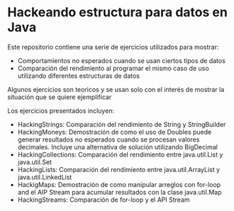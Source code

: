 # Hackeando estructura para datos en Java


Este repositorio contiene una serie de ejercicios utilizados para mostrar:

- Comportamientos no esperados cuando se usan ciertos tipos de datos
- Comparación del rendimiento al programar el mismo caso de uso utilizando diferentes estructuras 
de datos

Algunos ejercicios son teoricos y se usan solo con el interés de mostrar la situación que se quiere ejemplificar

Los ejercicios presentados incluyen:

- HackingStrings: Comparación del rendimiento de String y StringBuilder
- HackingMoneys: Demostración de como el uso de Doubles puede generar resultados no esperados cuando se procesan valores decimales.
 Incluye una alternativa de solución utilizando BigDecimal
- HackingCollections:  Comparación del rendimiento entre java.util.List y java.util.Set
- HackingLists: Comparación del rendimiento entre java.util.ArrayList y java.util.LinkedList
- HackigMaps: Demostración de como manipular arreglos con for-loop and el AIP Stream para acumular resultados con la clase java.util.Map
- HackingStreams: Comparación de for-loop y el API Stream



